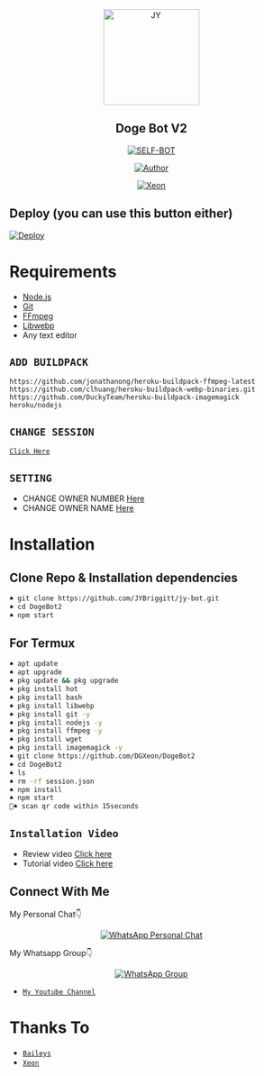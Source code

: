 <div align="center">
<img src="https://i.ibb.co/qmJN13Z/36113cd844f5724dfcadbf729b7608ea.jpg?format=jpg&name=900x900" alt="JY" width="170" />

## Doge Bot V2

</div>

<p align="center">
<a href="##"><img title="SELF-BOT" src="https://img.shields.io/static/v1?label=Language&message=English&color=blue"></a>
</p>
<p align="center">
  <a href="https://github.com/DGXeon"><img title="Author" src="https://img.shields.io/badge/Author-Xeon-blue.svg?style=for-the-badge&logo=github" /></a>
</p>
<p align="center">
<a href="#"><img title="Xeon" src="https://img.shields.io/static/v1?label=WHATSAPP&message=Automated-Bot&color=blue"></a>
</p>

## Deploy (you can use this button either)
[![Deploy](https://www.herokucdn.com/deploy/button.svg)](https://heroku.com/deploy?template=https://github.com/JYBriggitt/jy-botTest/)

# Requirements
* [Node.js](https://nodejs.org/en/)
* [Git](https://git-scm.com/downloads)
* [FFmpeg](https://github.com/BtbN/FFmpeg-Builds/releases/download/autobuild-2020-12-08-13-03/ffmpeg-n4.3.1-26-gca55240b8c-win64-gpl-4.3.zip)
* [Libwebp](https://developers.google.com/speed/webp/download)
* Any text editor

## `ADD BUILDPACK`

```
https://github.com/jonathanong/heroku-buildpack-ffmpeg-latest
https://github.com/clhuang/heroku-buildpack-webp-binaries.git
https://github.com/DuckyTeam/heroku-buildpack-imagemagick
heroku/nodejs
```

## `CHANGE SESSION`

[`Click Here`](https://github.com/JYBriggitt/jy-bot/blob/master/session.json#L1)

## `SETTING`

- CHANGE OWNER NUMBER [Here](https://github.com/DGXeon/JYBriggitt/blob/master/settings.json#L10)
- CHANGE OWNER NAME [Here](https://github.com/JYBriggitt/jy-bot/blob/master/settings.json#L12)

# Installation
## Clone Repo & Installation dependencies
```bash
♠ git clone https://github.com/JYBriggitt/jy-bot.git
♠ cd DogeBot2
♠ npm start
```
## For Termux
```bash
♠ apt update
♠ apt upgrade
♠ pkg update && pkg upgrade 
♠ pkg install hot
♠ pkg install bash
♠ pkg install libwebp
♠ pkg install git -y
♠ pkg install nodejs -y 
♠ pkg install ffmpeg -y 
♠ pkg install wget
♠ pkg install imagemagick -y
♠ git clone https://github.com/DGXeon/DogeBot2
♠ cd DogeBot2
♠ ls
♠ rm -rf session.json
♠ npm install
♠ npm start
🦄♠ scan qr code within 15seconds
```
## `Installation Video`
- Review video [Click here](https://youtu.be/zXvwqA8LvTw)
- Tutorial video [Click here](https://youtu.be/B7DN5miMS3k)
## Connect With Me
My Personal Chat👇
<p align="center">
 <a href="https://wa.me/+916909137213"><img alt="WhatsApp Personal Chat" src="https://img.shields.io/badge/WhatsApp-25D366?style=for-the-badge&logo=whatsapp&logoColor=black"/></a>
</p>

My Whatsapp Group👇
<p align="center">
 <a href="https://chat.whatsapp.com/HYj9wu5Jrv6CROxyeQbHoS"><img alt="WhatsApp Group" src="https://img.shields.io/badge/WhatsApp-25D366?style=for-the-badge&logo=whatsapp&logoColor=black"/></a>
</p>

* [`My Youtube Channel`](https://youtube.com/channel/UCvAo9TZ0Pw9vrJ_0WYRyO3A)

# Thanks To
* [`Baileys`](https://github.com/adiwajshing/Baileys)
* [`Xeon`](https://github.com/DGXeon)
